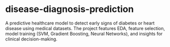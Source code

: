 # disease-diagnosis-prediction
A predictive healthcare model to detect early signs of diabetes or heart disease using medical datasets. The project features EDA, feature selection, model training (SVM, Gradient Boosting, Neural Networks), and insights for clinical decision-making.
